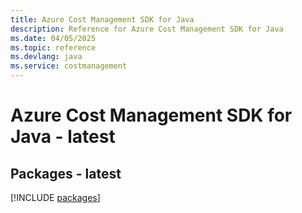 ```yaml
---
title: Azure Cost Management SDK for Java
description: Reference for Azure Cost Management SDK for Java
ms.date: 04/05/2025
ms.topic: reference
ms.devlang: java
ms.service: costmanagement
---
```

# Azure Cost Management SDK for Java - latest
## Packages - latest
[!INCLUDE [packages](cost-management-index.md)]